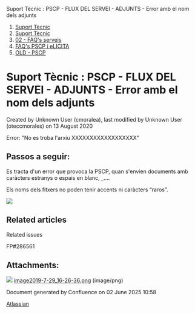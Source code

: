 Suport Tècnic : PSCP - FLUX DEL SERVEI - ADJUNTS - Error amb el nom dels adjunts  

1.  [Suport Tècnic](index.md)
2.  [Suport Tècnic](13893782.md)
3.  [02 - FAQ's serveis](26313393.md)
4.  [FAQ's PSCP i eLICITA](28705587.md)
5.  [OLD - PSCP](OLD---PSCP_93356826.md)

Suport Tècnic : PSCP - FLUX DEL SERVEI - ADJUNTS - Error amb el nom dels adjunts
================================================================================

Created by Unknown User (cmoralea), last modified by Unknown User (oteccmorales) on 13 August 2020

Error: "No es troba l'arxiu XXXXXXXXXXXXXXXXXX"

Passos a seguir:
----------------

Es tracta d'un error que provoca la PSCP, quan s'envien documents amb caràcters estranys o espais en blanc, \_....

Els noms dels fitxers no poden tenir accents ni caràcters “raros”.

![](attachments/26313218/26315624.png)

Related articles
----------------

  

Related issues

FP#286561

Attachments:
------------

![](images/icons/bullet_blue.gif) [image2019-7-29\_16-26-36.png](attachments/26313218/26315624.png) (image/png)  

Document generated by Confluence on 02 June 2025 10:58

[Atlassian](http://www.atlassian.com/)